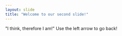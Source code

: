 ```yaml
---
layout: slide
title: "Welcome to our second slide!"
---
```

"I think, therefore I am!"
Use the left arrow to go back!

